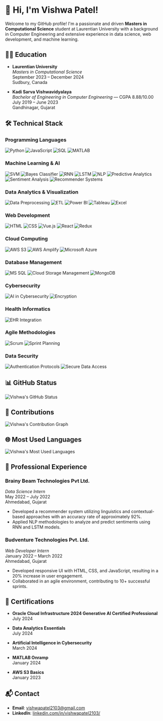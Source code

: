 # 👋 Hi, I'm Vishwa Patel!

Welcome to my GitHub profile! I'm a passionate and driven **Masters in Computational Science** student at Laurentian University with a background in Computer Engineering and extensive experience in data science, web development, and machine learning.

## 🧑‍🎓 Education

- **Laurentian University**  
  *Masters in Computational Science*  
  September 2023 – December 2024  
  Sudbury, Canada

- **Kadi Sarva Vishwavidyalaya**  
  *Bachelor of Engineering in Computer Engineering* — CGPA 8.88/10.00  
  July 2019 – June 2023  
  Gandhinagar, Gujarat

## 🛠️ Technical Stack

### **Programming Languages**
![Python](https://img.shields.io/badge/-Python-3776AB) 
![JavaScript](https://img.shields.io/badge/-JavaScript-F7DF1C) 
![SQL](https://img.shields.io/badge/-SQL-003B57) 
![MATLAB](https://img.shields.io/badge/-MATLAB-FC4F4F)

### **Machine Learning & AI**
![SVM](https://img.shields.io/badge/-SVM-0084FF) 
![Bayes Classifier](https://img.shields.io/badge/-Bayes%20Classifier-FF6F61) 
![RNN](https://img.shields.io/badge/-RNN-2D72D9) 
![LSTM](https://img.shields.io/badge/-LSTM-4B8BBE) 
![NLP](https://img.shields.io/badge/-NLP-green) 
![Predictive Analytics](https://img.shields.io/badge/-Predictive%20Analytics-blue) 
![Sentiment Analysis](https://img.shields.io/badge/-Sentiment%20Analysis-yellow) 
![Recommender Systems](https://img.shields.io/badge/-Recommender%20Systems-lightgrey)

### **Data Analytics & Visualization**
![Data Preprocessing](https://img.shields.io/badge/-Data%20Preprocessing-orange) 
![ETL](https://img.shields.io/badge/-ETL%20(Extract,%20Transform,%20Load)-purple) 
![Power BI](https://img.shields.io/badge/-Power%20BI-0078D4) 
![Tableau](https://img.shields.io/badge/-Tableau-E97627) 
![Excel](https://img.shields.io/badge/-Excel-lightgrey)

### **Web Development**
![HTML](https://img.shields.io/badge/-HTML5-ff5722) 
![CSS](https://img.shields.io/badge/-CSS3-1572B6) 
![Vue.js](https://img.shields.io/badge/-Vue.js-42b883) 
![React](https://img.shields.io/badge/-React-61DAFB) 
![Redux](https://img.shields.io/badge/-Redux-764ABC)

### **Cloud Computing**
![AWS S3](https://img.shields.io/badge/-AWS%20S3-569A31) 
![AWS Amplify](https://img.shields.io/badge/-AWS%20Amplify-00A1E0) 
![Microsoft Azure](https://img.shields.io/badge/-Microsoft%20Azure-0078D4)

### **Database Management**
![MS SQL](https://img.shields.io/badge/-MS%20SQL-003B57) 
![Cloud Storage Management](https://img.shields.io/badge/-Cloud%20Storage%20Management-00A1E0) 
![MongoDB](https://img.shields.io/badge/-MongoDB-47A248)

### **Cybersecurity**
![AI in Cybersecurity](https://img.shields.io/badge/-AI%20in%20Cybersecurity-FF6F61) 
![Encryption](https://img.shields.io/badge/-Encryption-003B57) 


### **Health Informatics**
![EHR Integration](https://img.shields.io/badge/-EHR%20Integration-4B8BBE)

### **Agile Methodologies**
![Scrum](https://img.shields.io/badge/-Scrum-0084FF) 
![Sprint Planning](https://img.shields.io/badge/-Sprint%20Planning-FF6F61) 


### **Data Security**
![Authentication Protocols](https://img.shields.io/badge/-Authentication%20Protocols-FF6F61) 
![Secure Data Access](https://img.shields.io/badge/-Secure%20Data%20Access-003B57)


## 📊 GitHub Status

![Vishwa's GitHub Status](https://github-readme-stats.vercel.app/api?username=Vishwa-patel21&show_icons=true&hide_title=false&hide=prs&count_private=true&include_all_commits=true&hide_border=true&theme=radical)

## 📅 Contributions

![Vishwa's Contribution Graph](https://github-readme-streak-stats.herokuapp.com/?user=Vishwa-patel21&hide_border=true&theme=radical)

## 🌐 Most Used Languages

![Vishwa's Most Used Languages](https://github-readme-stats.vercel.app/api/top-langs/?username=Vishwa-patel21&hide_title=false&hide=html&layout=compact&theme=radical)


## 💼 Professional Experience

### **Brainy Beam Technologies Pvt Ltd.**
*Data Science Intern*  
May 2022 – July 2022  
Ahmedabad, Gujarat

- Developed a recommender system utilizing linguistics and contextual-based approaches with an accuracy rate of approximately 92%.
- Applied NLP methodologies to analyze and predict sentiments using RNN and LSTM models.

### **Budventure Technologies Pvt. Ltd.**
*Web Developer Intern*  
January 2022 – March 2022  
Ahmedabad, Gujarat

- Developed responsive UI with HTML, CSS, and JavaScript, resulting in a 20% increase in user engagement.
- Collaborated in an agile environment, contributing to 10+ successful sprints.

## 📜 Certifications

- **Oracle Cloud Infrastructure 2024 Generative AI Certified Professional**  
  July 2024

- **Data Analytics Essentials**  
  July 2024

- **Artificial Intelligence in Cybersecurity**  
  March 2024

- **MATLAB Onramp**  
  January 2024

- **AWS S3 Basics**  
  January 2023

## 📬 Contact

- **Email**: [vishwapatel2103@gmail.com](mailto:vishwapatel2103@gmail.com)
- **LinkedIn**: [linkedin.com/in/vishwapatel2103/](https://linkedin.com/in/vishwapatel2103)


